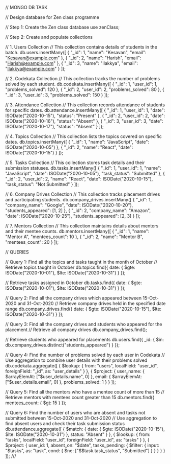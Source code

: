 // MONGO DB TASK

// Design database for Zen class programme

// Step 1: Create the Zen class database
use zenClass;

// Step 2: Create and populate collections

// 1. Users Collection
// This collection contains details of students in the batch.
db.users.insertMany([
  { "_id": 1, "name": "Kesavan", "email": "Kesavan@example.com" },
  { "_id": 2, "name": "Harish", "email": "Harish@example.com" },
  { "_id": 3, "name": "Ilakkya", "email": "Ilakkya@example.com" }
]);

// 2. Codekata Collection
// This collection tracks the number of problems solved by each student.
db.codekata.insertMany([
  { "_id": 1, "user_id": 1, "problems_solved": 120 },
  { "_id": 2, "user_id": 2, "problems_solved": 80 },
  { "_id": 3, "user_id": 3, "problems_solved": 150 }
]);

// 3. Attendance Collection
// This collection records attendance of students for specific dates.
db.attendance.insertMany([
  { "_id": 1, "user_id": 1, "date": ISODate("2020-10-15"), "status": "Present" },
  { "_id": 2, "user_id": 2, "date": ISODate("2020-10-16"), "status": "Absent" },
  { "_id": 3, "user_id": 3, "date": ISODate("2020-10-17"), "status": "Absent" }
]);

// 4. Topics Collection
// This collection lists the topics covered on specific dates.
db.topics.insertMany([
  { "_id": 1, "name": "JavaScript", "date": ISODate("2020-10-05") },
  { "_id": 2, "name": "React", "date": ISODate("2020-10-15") }
]);

// 5. Tasks Collection
// This collection stores task details and their submission statuses.
db.tasks.insertMany([
  { "_id": 1, "user_id": 1, "name": "JavaScript", "date": ISODate("2020-10-05"), "task_status": "Submitted" },
  { "_id": 2, "user_id": 2, "name": "React", "date": ISODate("2020-10-15"), "task_status": "Not Submitted" }
]);

// 6. Company Drives Collection
// This collection tracks placement drives and participating students.
db.company_drives.insertMany([
  { "_id": 1, "company_name": "Google", "date": ISODate("2020-10-20"), "students_appeared": [1, 2] },
  { "_id": 2, "company_name": "Amazon", "date": ISODate("2020-10-25"), "students_appeared": [2, 3] }
]);

// 7. Mentors Collection
// This collection maintains details about mentors and their mentee counts.
db.mentors.insertMany([
  { "_id": 1, "name": "Mentor A", "mentees_count": 10 },
  { "_id": 2, "name": "Mentor B", "mentees_count": 20 }
]);

// QUERIES

// Query 1: Find all the topics and tasks taught in the month of October
// Retrieve topics taught in October
db.topics.find({ date: { $gte: ISODate("2020-10-01"), $lte: ISODate("2020-10-31") } });

// Retrieve tasks assigned in October
db.tasks.find({ date: { $gte: ISODate("2020-10-01"), $lte: ISODate("2020-10-31") } });

// Query 2: Find all the company drives which appeared between 15-Oct-2020 and 31-Oct-2020
// Retrieve company drives held in the specified date range
db.company_drives.find({ date: { $gte: ISODate("2020-10-15"), $lte: ISODate("2020-10-31") } });

// Query 3: Find all the company drives and students who appeared for the placement
// Retrieve all company drives
db.company_drives.find();

// Retrieve students who appeared for placements
db.users.find({ _id: { $in: db.company_drives.distinct("students_appeared") } });

// Query 4: Find the number of problems solved by each user in Codekata
// Use aggregation to combine user details with their problems solved
db.codekata.aggregate([
  {
    $lookup: {
      from: "users",
      localField: "user_id",
      foreignField: "_id",
      as: "user_details"
    }
  },
  {
    $project: {
      user_name: { $arrayElemAt: ["$user_details.name", 0] },
      email: { $arrayElemAt: ["$user_details.email", 0] },
      problems_solved: 1
    }
  }
]);

// Query 5: Find all the mentors who have a mentee count of more than 15
// Retrieve mentors with mentees count greater than 15
db.mentors.find({ mentees_count: { $gt: 15 } });

// Query 6: Find the number of users who are absent and tasks not submitted between 15-Oct-2020 and 31-Oct-2020
// Use aggregation to find absent users and check their task submission status
db.attendance.aggregate([
  {
    $match: {
      date: { $gte: ISODate("2020-10-15"), $lte: ISODate("2020-10-31") },
      status: "Absent"
    }
  },
  {
    $lookup: {
      from: "tasks",
      localField: "user_id",
      foreignField: "user_id",
      as: "tasks"
    }
  },
  {
    $project: {
      user_id: 1,
      absent_on: "$date",
      tasks_pending: {
        $filter: {
          input: "$tasks",
          as: "task",
          cond: { $ne: ["$$task.task_status", "Submitted"] }
        }
      }
    }
  }
]);
///
